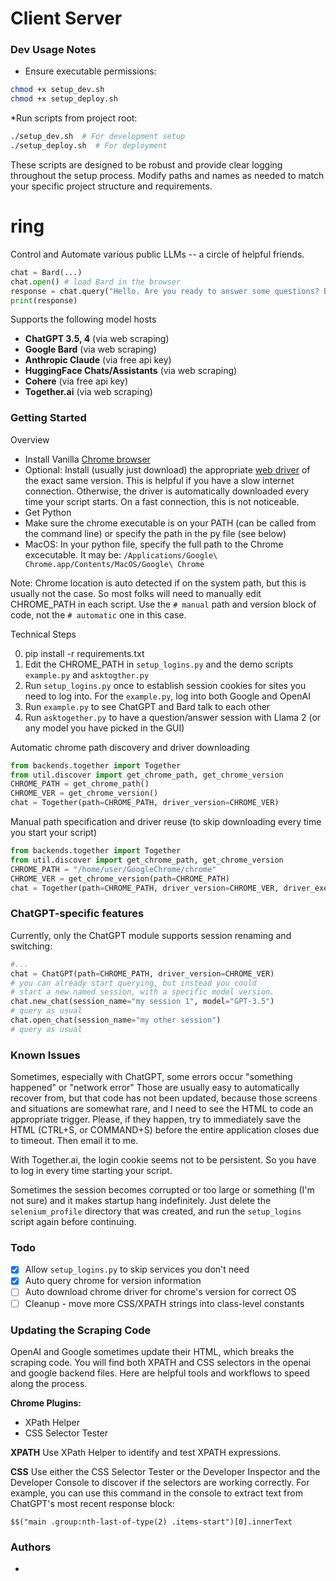 # Client Server

### Dev Usage Notes
* Ensure executable permissions:
```bash
chmod +x setup_dev.sh
chmod +x setup_deploy.sh
```
*Run scripts from project root:
```bash
./setup_dev.sh  # For development setup
./setup_deploy.sh  # For deployment
```
These scripts are designed to be robust and provide clear logging throughout the setup process. Modify paths and names as needed to match your specific project structure and requirements.


# ring 
Control and Automate various public LLMs -- a circle of helpful friends.

```py
chat = Bard(...)
chat.open() # load Bard in the browser
response = chat.query("Hello. Are you ready to answer some questions? Be laconic in your response.")
print(response)
```

Supports the following model hosts
* **ChatGPT 3.5, 4** (via web scraping)
* **Google Bard** (via web scraping)
* **Anthropic Claude** (via free api key)
* **HuggingFace Chats/Assistants** (via web scraping)
* **Cohere** (via free api key)
* **Together.ai** (via web scraping)

### Getting Started

Overview

* Install Vanilla [Chrome browser](https://www.google.com/chrome/)
* Optional: Install (usually just download) the appropriate [web driver](https://chromedriver.chromium.org/getting-started) of the exact same version. This is helpful if you have a slow internet connection. Otherwise, the driver is automatically downloaded every time your script starts. On a fast connection, this is not noticeable.
* Get Python
* Make sure the chrome executable is on your PATH (can be called from the command line) or specify the path in the py file (see below)
* MacOS: In your python file, specify the full path to the Chrome excecutable. It may be: `/Applications/Google\ Chrome.app/Contents/MacOS/Google\ Chrome`

Note: Chrome location is auto detected if on the system path, but this is usually not the case. So most folks will need to manually edit CHROME_PATH in each script. Use the `# manual` path and version block of code, not the `# automatic` one in this case.

Technical Steps

0) pip install -r requirements.txt
1) Edit the CHROME_PATH in `setup_logins.py` and the demo scripts `example.py` and `asktogther.py`
2) Run `setup_logins.py` once to establish session cookies for sites you need to log into. For the `example.py`, log into both Google and OpenAI
3) Run `example.py` to see ChatGPT and Bard talk to each other
4) Run `asktogether.py` to have a question/answer session with Llama 2 (or any model you have picked in the GUI)

Automatic chrome path discovery and driver downloading
```py
from backends.together import Together
from util.discover import get_chrome_path, get_chrome_version
CHROME_PATH = get_chrome_path()
CHROME_VER = get_chrome_version()
chat = Together(path=CHROME_PATH, driver_version=CHROME_VER)
```

Manual path specification and driver reuse (to skip downloading every time you start your script)
```py
from backends.together import Together
from util.discover import get_chrome_path, get_chrome_version
CHROME_PATH = "/home/user/GoogleChrome/chrome"
CHROME_VER = get_chrome_version(path=CHROME_PATH)
chat = Together(path=CHROME_PATH, driver_version=CHROME_VER, driver_executable_path='<your full path here>/chromedriver-linux64/chromedriver')
```


### ChatGPT-specific features
Currently, only the ChatGPT module supports session renaming and switching:
```py
#...
chat = ChatGPT(path=CHROME_PATH, driver_version=CHROME_VER)
# you can already start querying, but instead you could
# start a new named session, with a specific model version.
chat.new_chat(session_name="my session 1", model="GPT-3.5")
# query as usual
chat.open_chat(session_name="my other session")
# query as usual
```

### Known Issues
Sometimes, especially with ChatGPT, some errors occur "something happened" or "network error" Those are usually easy to automatically recover from, but that code has not been updated, because those screens and situations are somewhat rare, and I need to see the HTML to code an appropriate trigger. Please, if they happen, try to immediately save the HTML (CTRL+S, or COMMAND+S) before the entire application closes due to timeout. Then email it to me.

With Together.ai, the login cookie seems not to be persistent. So you have to log in every time starting your script.

Sometimes the session becomes corrupted or too large or something (I'm not sure) and it makes startup hang indefinitely. Just delete the `selenium_profile` directory that was created, and run the `setup_logins` script again before continuing.

### Todo
- [x] Allow `setup_logins.py` to skip services you don't need
- [x] Auto query chrome for version information
- [ ] Auto download chrome driver for chrome's version for correct OS
- [ ] Cleanup - move more CSS/XPATH strings into class-level constants

### Updating the Scraping Code
OpenAI and Google sometimes update their HTML, which breaks the scraping code.
You will find both XPATH and CSS selectors in the openai and google backend files.
Here are helpful tools and workflows to speed along the process.

**Chrome Plugins:**
* XPath Helper
* CSS Selector Tester

**XPATH** Use XPath Helper to identify and test XPATH expressions.

**CSS** Use either the CSS Selector Tester or the Developer Inspector and the Developer Console to discover if the selectors are working correctly. For example, you can use this command in the console to extract text from ChatGPT's most recent response block:
```
$$("main .group:nth-last-of-type(2) .items-start")[0].innerText
```

### Authors

* 
